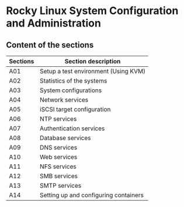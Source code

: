 # Rocky Linux System Configuration and Administration

## Content of the sections

| Sections | Section description             |
|-----|-------------------------------------------|
| A01 | Setup a test environment (Using KVM)|
| A02 | Statistics of the systems |
| A03 | System configurations |
| A04 | Network services |
| A05 | iSCSI target configuration |
| A06 | NTP services |
| A07 | Authentication services |
| A08 | Database services |
| A09 | DNS services |
| A10 | Web services |
| A11 | NFS services |
| A12 | SMB services |
| A13 | SMTP services |
| A14 | Setting up and configuring containers |